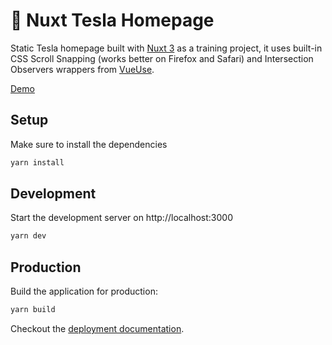 # 🚗 Nuxt Tesla Homepage
Static Tesla homepage built with [Nuxt 3](https://v3.nuxtjs.org) as a training project, it uses built-in CSS Scroll Snapping (works better on Firefox and Safari) and Intersection Observers wrappers from [VueUse](https://vueuse.org/).

[Demo](https://timely-lily-78dd65.netlify.app/)

## Setup

Make sure to install the dependencies

```bash
yarn install
```

## Development

Start the development server on http://localhost:3000

```bash
yarn dev
```

## Production

Build the application for production:

```bash
yarn build
```

Checkout the [deployment documentation](https://v3.nuxtjs.org/docs/deployment).
